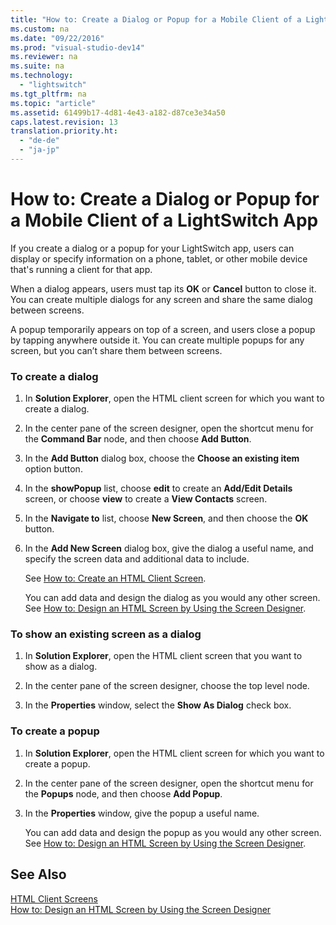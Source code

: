 ```yaml
---
title: "How to: Create a Dialog or Popup for a Mobile Client of a LightSwitch App"
ms.custom: na
ms.date: "09/22/2016"
ms.prod: "visual-studio-dev14"
ms.reviewer: na
ms.suite: na
ms.technology: 
  - "lightswitch"
ms.tgt_pltfrm: na
ms.topic: "article"
ms.assetid: 61499b17-4d81-4e43-a182-d87ce3e34a50
caps.latest.revision: 13
translation.priority.ht: 
  - "de-de"
  - "ja-jp"
---
```

# How to: Create a Dialog or Popup for a Mobile Client of a LightSwitch App
If you create a dialog or a popup for your LightSwitch app, users can display or specify information on a phone, tablet, or other mobile device that's running a client for that app.  
  
 When a dialog appears, users must tap its **OK** or **Cancel** button to close it. You can create multiple dialogs for any screen and share the same dialog between screens.  
  
 A popup temporarily appears on top of a screen, and users close a popup by tapping anywhere outside it. You can create multiple popups for any screen, but you can’t share them between screens.  
  
### To create a dialog  
  
1.  In **Solution Explorer**, open the HTML client screen for which you want to create a dialog.  
  
2.  In the center pane of the screen designer, open the shortcut menu for the **Command Bar** node, and then choose **Add Button**.  
  
3.  In the **Add Button** dialog box, choose the **Choose an existing item** option button.  
  
4.  In the **showPopup** list, choose **edit** to create an **Add/Edit Details** screen, or choose **view** to create a **View Contacts** screen.  
  
5.  In the **Navigate to** list, choose **New Screen**, and then choose the **OK** button.  
  
6.  In the **Add New Screen** dialog box, give the dialog a useful name, and specify the screen data and additional data to include.  
  
     See [How to: Create an HTML Client Screen](../VS_csharp/how-to--create-an-html-client-screen.md).  
  
     You can add data and design the dialog as you would any other screen. See [How to: Design an HTML Screen by Using the Screen Designer](../VS_csharp/how-to--design-an-html-screen-by-using-the-screen-designer.md).  
  
### To show an existing screen as a dialog  
  
1.  In **Solution Explorer**, open the HTML client screen that you want to show as a dialog.  
  
2.  In the center pane of the screen designer, choose the top level node.  
  
3.  In the **Properties** window, select the **Show As Dialog** check box.  
  
### To create a popup  
  
1.  In **Solution Explorer**, open the HTML client screen for which you want to create a popup.  
  
2.  In the center pane of the screen designer, open the shortcut menu for the **Popups** node, and then choose **Add Popup**.  
  
3.  In the **Properties** window, give the popup a useful name.  
  
     You can add data and design the popup as you would any other screen. See [How to: Design an HTML Screen by Using the Screen Designer](../VS_csharp/how-to--design-an-html-screen-by-using-the-screen-designer.md).  
  
## See Also  
 [HTML Client Screens](../VS_csharp/html-client-screens-for-lightswitch-apps.md)   
 [How to: Design an HTML Screen by Using the Screen Designer](../VS_csharp/how-to--design-an-html-screen-by-using-the-screen-designer.md)